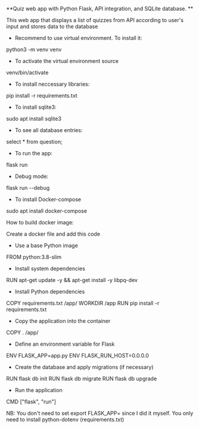 **Quiz web app with Python Flask, API integration, and SQLite database.
**

This web app that displays a list of quizzes from API according to user's input and stores data to the database

- Recommend to use virtual environment. 
To install it: 


python3 -m venv venv

- To activate the virtual environment source 


venv/bin/activate

- To install neccessary libraries:


pip install -r requirements.txt


- To install sqlite3:

sudo apt install sqlite3

- To see all database entries:

select * from question;

- To run the app:


flask run

- Debug mode:

flask run --debug

- To install Docker-compose

sudo apt install docker-compose




How to build docker image:

Create a docker file and add this code

- Use a base Python image
  
FROM python:3.8-slim

- Install system dependencies
  
RUN apt-get update -y && apt-get install -y libpq-dev

- Install Python dependencies
  
COPY requirements.txt /app/
WORKDIR /app
RUN pip install -r requirements.txt

- Copy the application into the container

COPY . /app/

- Define an environment variable for Flask

  
ENV FLASK_APP=app.py
ENV FLASK_RUN_HOST=0.0.0.0

- Create the database and apply migrations (if necessary)

  
RUN flask db init
RUN flask db migrate
RUN flask db upgrade

- Run the application

  
CMD ["flask", "run"]


NB: You don't need to set export FLASK_APP= since I did it myself. You only need to install python-dotenv (requirements.txt)
